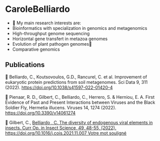 # CaroleBelliardo 

- 🔭 My main research interests are: 
- Bioinformatics with specialization in genomics and metagenomics
- High-throughput genome sequencing
- Horizontal gene transfert in metazoa genomes
- Evolution of plant pathogen genomes🌱 
- Comparative genomics

## Publications
:newspaper: Belliardo, C., Koutsovoulos, G.D., Rancurel, C. et al. Improvement of eukaryotic protein predictions from soil metagenomes. Sci Data 9, 311 (2022). https://doi.org/10.1038/s41597-022-01420-4


:newspaper: Pienaar, R. D., Gilbert, C., Belliardo, C., Herrero, S. & Herniou, E. A. First Evidence of Past and Present Interactions between Viruses and the Black Soldier Fly, Hermetia illucens. Viruses 14, 1274 (2022). https://doi.org/10.3390/v14061274


:newspaper: Gilbert, C., <u> Belliardo <u>, C. The diversity of endogenous viral elements in insects.  Curr Op. in Insect Science, 49, 48-55, (2022). https://doi.org/10.1016/j.cois.2021.11.007
<u>Votre mot souligné</u>
